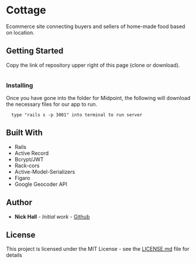 # Cottage

Ecommerce site connecting buyers and sellers of home-made food based on location.

## Getting Started

Copy the link of repository upper right of this page (clone or download).

```Git clone git@github.com:nh83012001/cottage-food-backend.git
```

### Installing

Once you have gone into the folder for Midpoint, the following will download the necessary files for our app to run.

```type "bundle" into terminal to download dependencies
  type "rails s -p 3001" into terminal to run server
```

## Built With

* Rails
* Active Record
* Bcrypt/JWT
* Rack-cors
* Active-Model-Serializers
* Figaro
* Google Geocoder API

## Author

* **Nick Hall** - *Initial work* - [Github](https://github.com/nh83012001)

## License

This project is licensed under the MIT License - see the [LICENSE.md](LICENSE.md) file for details
